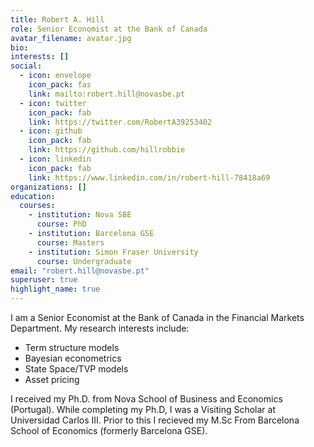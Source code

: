 ```yaml
---
title: Robert A. Hill
role: Senior Economist at the Bank of Canada
avatar_filename: avatar.jpg
bio: 
interests: []
social:
  - icon: envelope
    icon_pack: fas
    link: mailto:robert.hill@novasbe.pt
  - icon: twitter
    icon_pack: fab
    link: https://twitter.com/RobertA39253402
  - icon: github
    icon_pack: fab
    link: https://github.com/hillrobbie
  - icon: linkedin
    icon_pack: fab
    link: https://www.linkedin.com/in/robert-hill-78418a69
organizations: []
education:
  courses:
    - institution: Nova SBE
      course: PhD
    - institution: Barcelona GSE
      course: Masters
    - institution: Simon Fraser University
      course: Undergraduate
email: "robert.hill@novasbe.pt"
superuser: true
highlight_name: true
---
```

I am a Senior Economist at the Bank of Canada in the Financial Markets Department. My research interests include:

- Term structure models  
- Bayesian econometrics
- State Space/TVP models  
- Asset pricing

I received my Ph.D. from Nova School of Business and Economics (Portugal). While completing my Ph.D, I was a Visiting Scholar at Universidad Carlos III. Prior to this I recieved my M.Sc From Barcelona School of Economics (formerly Barcelona GSE).





